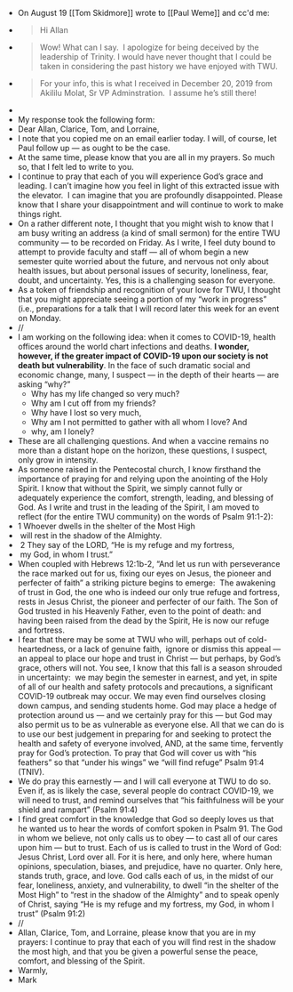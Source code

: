 - On August 19 [[Tom Skidmore]] wrote to [[Paul Weme]] and cc'd me: 
- >Hi Allan
- >Wow! What can I say.  I apologize for being deceived by the leadership of Trinity. I would have never thought that I could be taken in considering the past history we have enjoyed with TWU.
- >For your info, this is what I received in December 20, 2019 from Akililu Molat, Sr VP Adminstration.  I assume he’s still there!
- 
- My response took the following form: 
- Dear Allan, Clarice, Tom, and Lorraine,
- I note that you copied me on an email earlier today. I will, of course, let Paul follow up — as ought to be the case.
- At the same time, please know that you are all in my prayers. So much so, that I felt led to write to you.
- I continue to pray that each of you will experience God’s grace and leading. I can’t imagine how you feel in light of this extracted issue with the elevator.  I can imagine that you are profoundly disappointed. Please know that I share your disappointment and will continue to work to make things right.
- On a rather different note, I thought that you might wish to know that I am busy writing an address (a kind of small sermon) for the entire TWU community — to be recorded on Friday. As I write, I feel duty bound to attempt to provide faculty and staff — all of whom begin a new semester quite worried about the future, and nervous not only about health issues, but about personal issues of security, loneliness, fear, doubt, and uncertainty. Yes, this is a challenging season for everyone.
- As a token of friendship and recognition of your love for TWU, I thought that you might appreciate seeing a portion of my “work in progress” (i.e., preparations for a talk that I will record later this week for an event on Monday.
- //
- I am working on the following idea: when it comes to COVID-19, health offices around the world chart infections and deaths. __I wonder, however, if the greater impact of COVID-19 upon our society is not death but vulnerability__. In the face of such dramatic social and economic change, many, I suspect — in the depth of their hearts — are asking “why?”
    - Why has my life changed so very much?
    - Why am I cut off from my friends?
    - Why have I lost so very much,
    - Why am I not permitted to gather with all whom I love? And
    - why, am I lonely?
- These are all challenging questions. And when a vaccine remains no more than a distant hope on the horizon, these questions, I suspect, only grow in intensity.
- As someone raised in the Pentecostal church, I know firsthand the importance of praying for and relying upon the anointing of the Holy Spirit. I know that without the Spirit, we simply cannot fully or adequately experience the comfort, strength, leading, and blessing of God. As I write and trust in the leading of the Spirit, I am moved to reflect (for the entire TWU community) on the words of Psalm 91:1-2):
- 1 Whoever dwells in the shelter of the Most High
-  will rest in the shadow of the Almighty.
-  2 They say of the LORD, “He is my refuge and my fortress,
-  my God, in whom I trust.”
- When coupled with Hebrews 12:1b-2, “And let us run with perseverance the race marked out for us, fixing our eyes on Jesus, the pioneer and perfecter of faith” a striking picture begins to emerge:  The awakening of trust in God, the one who is indeed our only true refuge and fortress, rests in Jesus Christ, the pioneer and perfecter of our faith. The Son of God trusted in his Heavenly Father, even to the point of death: and having been raised from the dead by the Spirit, He is now our refuge and fortress.
- I fear that there may be some at TWU who will, perhaps out of cold-heartedness, or a lack of genuine faith,  ignore or dismiss this appeal — an appeal to place our hope and trust in Christ — but perhaps, by God’s grace, others will not. You see, I know that this fall is a season shrouded in uncertainty:  we may begin the semester in earnest, and yet, in spite of all of our health and safety protocols and precautions, a significant COVID-19 outbreak may occur. We may even find ourselves closing down campus, and sending students home. God may place a hedge of protection around us — and we certainly pray for this — but God may also permit us to be as vulnerable as everyone else. All that we can do is to use our best judgement in preparing for and seeking to protect the health and safety of everyone involved, AND, at the same time, fervently pray for God’s protection. To pray that God will cover us with “his feathers” so that “under his wings” we “will find refuge” Psalm 91:4 (TNIV).
- We do pray this earnestly — and I will call everyone at TWU to do so. Even if, as is likely the case, several people do contract COVID-19, we will need to trust, and remind ourselves that “his faithfulness will be your shield and rampart” (Psalm 91:4)
- I find great comfort in the knowledge that God so deeply loves us that he wanted us to hear the words of comfort spoken in Psalm 91. The God in whom we believe, not only calls us to obey — to cast all of our cares upon him — but to trust. Each of us is called to trust in the Word of God: Jesus Christ, Lord over all. For it is here, and only here, where human opinions, speculation, biases, and prejudice, have no quarter. Only here, stands truth, grace, and love. God calls each of us, in the midst of our fear, loneliness, anxiety, and vulnerability, to dwell “in the shelter of the Most High” to “rest in the shadow of the Almighty” and to speak openly of Christ, saying “He is my refuge and my fortress, my God, in whom I trust” (Psalm 91:2)
- //
- Allan, Clarice, Tom, and Lorraine, please know that you are in my prayers: I continue to pray that each of you will find rest in the shadow the most high, and that you be given a powerful sense the peace, comfort, and blessing of the Spirit.
- Warmly,
- Mark
